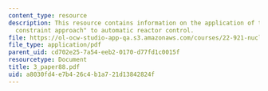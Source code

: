 ```yaml
---
content_type: resource
description: This resource contains information on the application of the "reactivity
  constraint approach" to automatic reactor control.
file: https://ol-ocw-studio-app-qa.s3.amazonaws.com/courses/22-921-nuclear-power-plant-dynamics-and-control-january-iap-2006/a8030fd4e7b426c4b1a721d13842824f_3_paper88.pdf
file_type: application/pdf
parent_uid: cd702e25-7a54-eeb2-0170-d77fd1c0015f
resourcetype: Document
title: 3_paper88.pdf
uid: a8030fd4-e7b4-26c4-b1a7-21d13842824f
---
```

